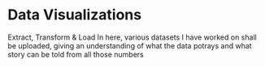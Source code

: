 # Data Visualizations
 Extract, Transform & Load
In here, various datasets I have worked on shall be uploaded, giving an understanding of what the data potrays and what story can be told from all those numbers 
